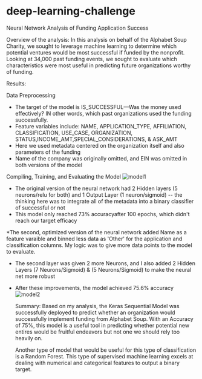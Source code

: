 # deep-learning-challenge
Neural Network Analysis of Funding Application Success

Overview of the analysis: In this analysis on behalf of the Alphabet Soup Charity, we sought to leverage machine learning to determine which potential ventures would be most successful if funded by the nonprofit. Looking at 34,000 past funding events, we sought to evaluate which characteristics were most useful in predicting future organizations worthy of funding.
 
Results: 

  Data Preprocessing
* The target of the model is IS_SUCCESSFUL—Was the money used effectively? IN other words, which past organizations used the funding successfully.
* Feature variables include: NAME, APPLICATION_TYPE, AFFILIATION, CLASSIFICATION,
        USE_CASE, ORGANIZATION, STATUS,INCOME_AMT,SPECIAL_CONSIDERATIONS, & ASK_AMT
* Here we used metadata centered on the organization itself and also parameters 
            of the funding 
* Name of the company was originally omitted, and EIN was omitted in both 
           versions of the model

Compiling, Training, and Evaluating the Model
![model1]('pics/model1.png')
* The original version of the neural network had 2 Hidden layers (5 neurons/relu 
          for both) and 1 Output Layer (1 neuron/sigmoid) -- the thinking here was to 
          integrate all of the metadata into a binary classifier of successful or not
* This model only reached 73% accuracyafter 100 epochs, which didn't reach our 
          target efficacy

  
*The second, optimized version of the neural network added Name as a feature 
          varaible and binned less data as 'Other' for the application and classification 
          columns. My logic was to give more data points to the model to evaluate.
* The second layer was given 2 more Neurons, and I also added 2 Hidden Layers
       (7 Neurons/Sigmoid) & (5 Neurons/Sigmoid) to make the neural net more robust
* After these improvements, the model achieved 75.6% accuracy
![model2]('pics/model2.png')

   Summary: 
   Based on my analysis, the Keras Sequential Model was successfully deployed to predict whether an organization would successfully implement funding from Alphabet Soup. With an Accuracy of 75%, this model is a useful tool in predicting whether potential new entires would be fruitful endeavors but not one we should rely too heavily on. 

   Another type of model that would be useful for this type of classification is a Random Forest. This type of supervised machine learning excels at dealing with numerical and categorical features to output a binary target. 
   
